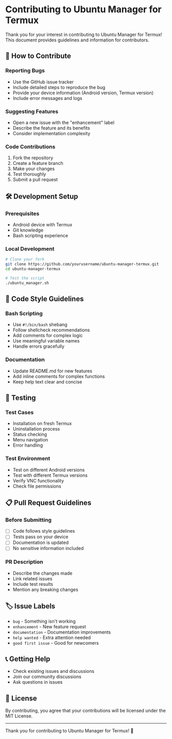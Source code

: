 # Contributing to Ubuntu Manager for Termux

Thank you for your interest in contributing to Ubuntu Manager for Termux! This document provides guidelines and information for contributors.

## 🤝 How to Contribute

### Reporting Bugs
- Use the GitHub issue tracker
- Include detailed steps to reproduce the bug
- Provide your device information (Android version, Termux version)
- Include error messages and logs

### Suggesting Features
- Open a new issue with the "enhancement" label
- Describe the feature and its benefits
- Consider implementation complexity

### Code Contributions
1. Fork the repository
2. Create a feature branch
3. Make your changes
4. Test thoroughly
5. Submit a pull request

## 🛠️ Development Setup

### Prerequisites
- Android device with Termux
- Git knowledge
- Bash scripting experience

### Local Development
```bash
# Clone your fork
git clone https://github.com/yourusername/ubuntu-manager-termux.git
cd ubuntu-manager-termux

# Test the script
./ubuntu_manager.sh
```

## 📝 Code Style Guidelines

### Bash Scripting
- Use `#!/bin/bash` shebang
- Follow shellcheck recommendations
- Add comments for complex logic
- Use meaningful variable names
- Handle errors gracefully

### Documentation
- Update README.md for new features
- Add inline comments for complex functions
- Keep help text clear and concise

## 🧪 Testing

### Test Cases
- Installation on fresh Termux
- Uninstallation process
- Status checking
- Menu navigation
- Error handling

### Test Environment
- Test on different Android versions
- Test with different Termux versions
- Verify VNC functionality
- Check file permissions

## 📋 Pull Request Guidelines

### Before Submitting
- [ ] Code follows style guidelines
- [ ] Tests pass on your device
- [ ] Documentation is updated
- [ ] No sensitive information included

### PR Description
- Describe the changes made
- Link related issues
- Include test results
- Mention any breaking changes

## 🏷️ Issue Labels

- `bug` - Something isn't working
- `enhancement` - New feature request
- `documentation` - Documentation improvements
- `help wanted` - Extra attention needed
- `good first issue` - Good for newcomers

## 📞 Getting Help

- Check existing issues and discussions
- Join our community discussions
- Ask questions in issues

## 📄 License

By contributing, you agree that your contributions will be licensed under the MIT License.

---

Thank you for contributing to Ubuntu Manager for Termux! 🚀 